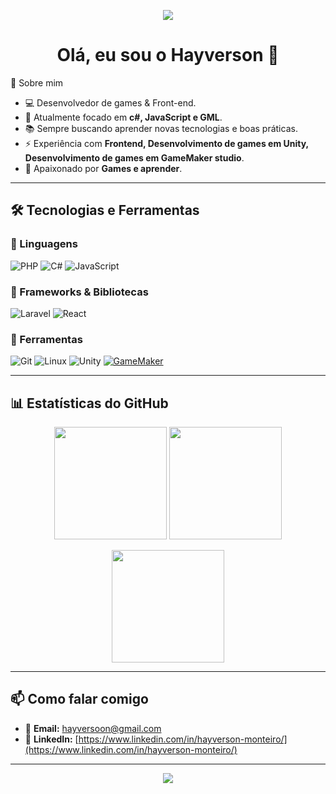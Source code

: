 <!-- Banner personalizado -->
<p align="center">
  <img src="https://capsule-render.vercel.app/api?type=waving&color=0:0f2027,100:2c5364&height=200&section=header&text=Bem-vindo%20ao%20meu%20GitHub!&fontSize=35&fontColor=fff&animation=fadeIn&fontAlignY=35"/>
</p>

<h1 align="center">Olá, eu sou o Hayverson 👋</h1>
<div style="display: inline_block><cbr>

## 🚀 Sobre mim
- 💻 Desenvolvedor de games & Front-end.  
- 🎯 Atualmente focado em **c#, JavaScript e GML**.  
- 📚 Sempre buscando aprender novas tecnologias e boas práticas.  
- ⚡ Experiência com **Frontend, Desenvolvimento de games em Unity, Desenvolvimento de games em GameMaker studio**.  
- 🎨 Apaixonado por **Games e aprender**.  

---

## 🛠️ Tecnologias e Ferramentas

### 🔹 Linguagens
![PHP](https://img.shields.io/badge/PHP-777BB4?style=for-the-badge&logo=php&logoColor=white)
![C#](https://img.shields.io/badge/C%23-239120?style=flat&logo=unity&logoColor=white)
![JavaScript](https://img.shields.io/badge/JavaScript-F7DF1E?style=for-the-badge&logo=javascript&logoColor=black)

### 🔹 Frameworks & Bibliotecas
![Laravel](https://img.shields.io/badge/Laravel-FF2D20?style=for-the-badge&logo=laravel&logoColor=white)
![React](https://img.shields.io/badge/React-20232A?style=for-the-badge&logo=react&logoColor=61DAFB)


### 🔹 Ferramentas
![Git](https://img.shields.io/badge/Git-F05032?style=for-the-badge&logo=git&logoColor=white)
![Linux](https://img.shields.io/badge/Linux-FCC624?style=for-the-badge&logo=linux&logoColor=black)
![Unity](https://img.shields.io/badge/-Unity-000000?style=flat-square&logo=unity&logoColor=white)
[![GameMaker](https://img.shields.io/badge/Made%20with-GameMaker_Studio_2-000000.svg?style=flat&logo=gamemaker)](https://www.yoyogames.com/gamemaker)

---

## 📊 Estatísticas do GitHub

<p align="center">
  <img height="180em" src="https://github-readme-stats.vercel.app/api?username=Hayversong&show_icons=true&theme=tokyonight&include_all_commits=true&count_private=true"/>
  <img height="180em" src="https://github-readme-stats.vercel.app/api/top-langs/?username=Hayversong&layout=compact&langs_count=7&theme=tokyonight"/>
</p>

<p align="center">
  <img height="180em" src="https://github-readme-streak-stats.herokuapp.com/?user=Hayversong&theme=tokyonight"/>
</p>

---

## 📫 Como falar comigo
- 📩 **Email:** hayversoon@gmail.com  
- 🔗 **LinkedIn:** [https://www.linkedin.com/in/hayverson-monteiro/](https://www.linkedin.com/in/hayverson-monteiro/)  

---

<!-- Banner inferior -->
<p align="center">
  <img src="https://capsule-render.vercel.app/api?type=waving&color=0:0f2027,100:2c5364&height=120&section=footer"/>
</p>

